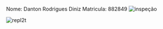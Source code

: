 Nome: Danton Rodrigues Diniz
Matricula: 882849
![inspeção](https://github.com/user-attachments/assets/eb602096-0cf6-42c4-a6e4-6d08f85cca18)




![repl2t](https://github.com/user-attachments/assets/2b6f2375-2830-407f-8666-c9e55b37febf)



